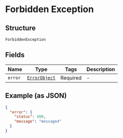 
# Forbidden Exception

## Structure

`ForbiddenException`

## Fields

| Name | Type | Tags | Description |
|  --- | --- | --- | --- |
| `error` | [`ErrorObject`](../../doc/models/error-object.md) | Required | - |

## Example (as JSON)

```json
{
  "error": {
    "status": 400,
    "message": "message4"
  }
}
```

